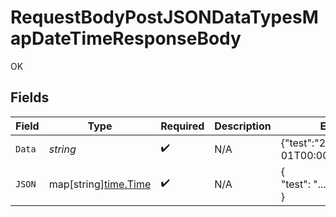 # RequestBodyPostJSONDataTypesMapDateTimeResponseBody

OK


## Fields

| Field                                                | Type                                                 | Required                                             | Description                                          | Example                                              |
| ---------------------------------------------------- | ---------------------------------------------------- | ---------------------------------------------------- | ---------------------------------------------------- | ---------------------------------------------------- |
| `Data`                                               | *string*                                             | :heavy_check_mark:                                   | N/A                                                  | {"test":"2020-01-01T00:00:00.000001Z"}               |
| `JSON`                                               | map[string][time.Time](https://pkg.go.dev/time#Time) | :heavy_check_mark:                                   | N/A                                                  | {<br/>"test": "..."<br/>}                            |